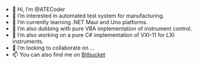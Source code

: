 - 👋 Hi, I’m @ATECoder
- 👀 I’m interested in automated test system for manufacturing.
- 🌱 I’m currently learning .NET Maui and Uno platforms.
- 🌱 I’m also dubbing with pure VBA implementation of instrument control.
- 🌱 I’m also working on a pure C# implementation of VXI-11 for LXI instruments.
- 💞️ I’m looking to collaborate on ...
- 📫 You can also find me on [Bitbucket](https://bitbucket.org/davidhary/)



<!---
ATECoder/ATECoder is a ✨ special ✨ repository because its `README.md` (this file) appears on your GitHub profile.
You can click the Preview link to take a look at your changes.
--->
